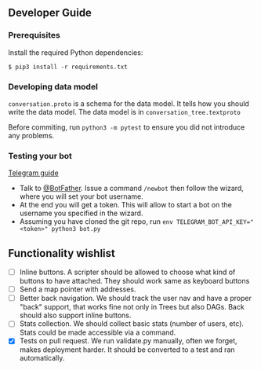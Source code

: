 ## Developer Guide
### Prerequisites

Install the required Python dependencies:

```
$ pip3 install -r requirements.txt
```

### Developing data model

`conversation.proto` is a schema for the data model. It tells how you should write the data model.
The data model is in `conversation_tree.textproto`

Before commiting, run `python3 -m pytest` to ensure you did not introduce any problems.

### Testing your bot

[Telegram guide](https://core.telegram.org/bots#3-how-do-i-create-a-bot)

- Talk to [@BotFather](http://t.me/BotFather). Issue a command `/newbot` then follow the wizard, where you will set your bot username.
- At the end you will get a token. This will allow to start a bot on the username you specified in the wizard.
- Assuming you have cloned the git repo, run `env TELEGRAM_BOT_API_KEY="<token>" python3 bot.py`

## Functionality wishlist

- [ ] Inline buttons. A scripter should be allowed to choose what kind of buttons to have attached. They should work same as keyboard buttons
- [ ] Send a map pointer with addresses.
- [ ] Better back navigation. We should track the user nav and have a proper "back" support, that works fine not only in Trees but also DAGs. Back should also support inline buttons.
- [ ] Stats collection. We should collect basic stats (number of users, etc). Stats could be made accessible via a command.
- [x] Tests on pull request. We run validate.py manually, often we forget, makes deployment harder. It should be converted to a test and ran automatically.
